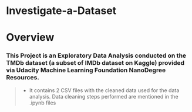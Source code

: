 # Investigate-a-Dataset

# Overview
### This Project is an Exploratory Data Analysis conducted on the TMDb dataset (a subset of IMDb dataset on Kaggle) provided via Udacity Machine Learning Foundation NanoDegree  Resources.
> - It contains 2 CSV files with the cleaned data used for the data analysis. Data cleaning steps performed are mentioned in the .ipynb files<br>